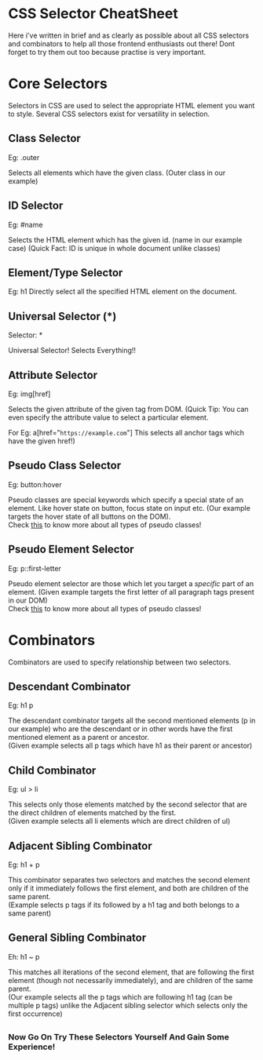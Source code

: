 # CSS Selector CheatSheet

Here i've written in brief and as clearly as possible about all CSS selectors and combinators to help all those frontend enthusiasts out there! Dont forget to try them out too because practise is very important.

# Core Selectors

Selectors in CSS are used to select the appropriate HTML element you want to style.
Several CSS selectors exist for versatility in selection.

## Class Selector

Eg: .outer

Selects all elements which have the given class. (Outer class in our example)

## ID Selector

Eg: #name

Selects the HTML element which has the given id. (name in our example case)
(Quick Fact: ID is unique in whole document unlike classes)

## Element/Type Selector

Eg: h1
Directly select all the specified HTML element on the document.

## Universal Selector (\*)

Selector: \*

Universal Selector! Selects Everything!!

## Attribute Selector

Eg: img[href]

Selects the given attribute of the given tag from DOM.
(Quick Tip: You can even specify the attribute value to select a particular element.

For Eg: a[href="`https://example.com`"]
This selects all anchor tags which have the given href!)

## Pseudo Class Selector

Eg: button:hover

Pseudo classes are special keywords which specify a special state of an element. Like hover state on button, focus state on input etc. (Our example targets the hover state of all buttons on the DOM).
<br/>
Check [this](https://developer.mozilla.org/en-US/docs/Web/CSS/Pseudo-classes) to know more about all types of pseudo classes!

## Pseudo Element Selector

Eg: p::first-letter

Pseudo element selector are those which let you target a _specific_ part of an element.
(Given example targets the first letter of all paragraph tags present in our DOM)
<br/>
Check [this](https://developer.mozilla.org/en-US/docs/Web/CSS/Pseudo-elements) to know more about all types of pseudo classes!

# Combinators

Combinators are used to specify relationship between two selectors.

## Descendant Combinator

Eg: h1 p

The descendant combinator targets all the second mentioned elements (p in our example) who are the descendant or in other words have the first mentioned element as a parent or ancestor.
<br/>
(Given example selects all p tags which have h1 as their parent or ancestor)

## Child Combinator

Eg: ul > li

This selects only those elements matched by the second selector that are the direct children of elements matched by the first.
<br/>
(Given example selects all li elements which are direct children of ul)

## Adjacent Sibling Combinator

Eg: h1 + p

This combinator separates two selectors and matches the second element only if it immediately follows the first element, and both are children of the same parent.
<br/>
(Example selects p tags if its followed by a h1 tag and both belongs to a same parent)

## General Sibling Combinator

Eh: h1 ~ p

This matches all iterations of the second element, that are following the first element (though not necessarily immediately), and are children of the same parent.
<br/>
(Our example selects all the p tags which are following h1 tag (can be multiple p tags) unlike the Adjacent sibling selector which selects only the first occurrence)

##

### Now Go On Try These Selectors Yourself And Gain Some Experience!

##
